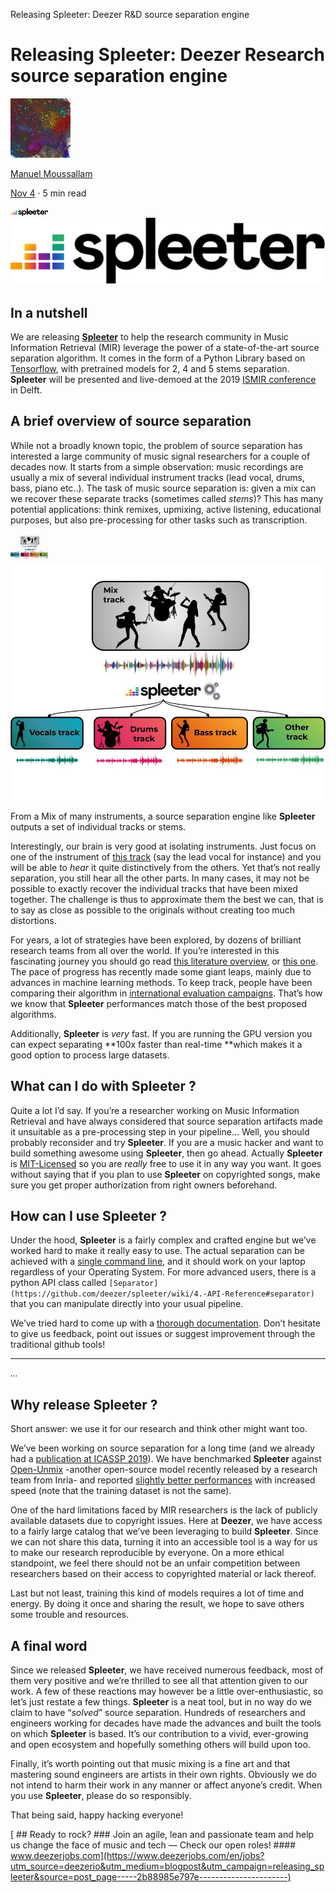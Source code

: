Releasing Spleeter: Deezer R&D source separation engine

# Releasing Spleeter: Deezer Research source separation engine

[![1*e9uIY-WEVlJirD1fU0yWvA.jpeg](../_resources/57d09016f13186d36c5867352ba70134.jpg)](https://deezer.io/@manuel.moussallam?source=post_page-----2b88985e797e----------------------)

[Manuel Moussallam](https://deezer.io/@manuel.moussallam?source=post_page-----2b88985e797e----------------------)

[Nov 4](https://deezer.io/releasing-spleeter-deezer-r-d-source-separation-engine-2b88985e797e?source=post_page-----2b88985e797e----------------------) · 5 min read

![1*aA2Xgd-TerQ8_kF0IARTyg.png](../_resources/c9ec39a52a6367e74c2e72d1b3ed936a.png)
![1*aA2Xgd-TerQ8_kF0IARTyg.png](../_resources/37417cc48dc7fd89744a09b6a8a583b6.png)

## In a nutshell

We are releasing [**Spleeter**](http://github.com/deezer/spleeter) to help the research community in Music Information Retrieval (MIR) leverage the power of a state-of-the-art source separation algorithm. It comes in the form of a Python Library based on [Tensorflow](https://www.tensorflow.org/), with pretrained models for 2, 4 and 5 stems separation. **Spleeter** will be presented and live-demoed at the 2019 [ISMIR conference](https://ismir2019.ewi.tudelft.nl/) in Delft.

## **A brief overview of source separation**

While not a broadly known topic, the problem of source separation has interested a large community of music signal researchers for a couple of decades now. It starts from a simple observation: music recordings are usually a mix of several individual instrument tracks (lead vocal, drums, bass, piano etc..). The task of music source separation is: given a mix can we recover these separate tracks (sometimes called *stems*)? This has many potential applications: think remixes, upmixing, active listening, educational purposes, but also pre-processing for other tasks such as transcription.

![1*j1WakLQXuQkJCXlRk0xt5g.jpeg](../_resources/76ac109b4caf7b7826ba13d0d64cb5ed.jpg)
![1*j1WakLQXuQkJCXlRk0xt5g.jpeg](../_resources/47e68493c3776ba43830d7c45bd070f6.jpg)

From a Mix of many instruments, a source separation engine like **Spleeter** outputs a set of individual tracks or stems.

Interestingly, our brain is very good at isolating instruments. Just focus on one of the instrument of [this track](https://www.deezer.com/track/2124880) (say the lead vocal for instance) and you will be able to *hear* it quite distinctively from the others. Yet that’s not really separation, you still hear all the other parts. In many cases, it may not be possible to exactly recover the individual tracks that have been mixed together. The challenge is thus to approximate them the best we can, that is to say as close as possible to the originals without creating too much distortions.

For years, a lot of strategies have been explored, by dozens of brilliant research teams from all over the world. If you’re interested in this fascinating journey you should go read [this literature overview,](https://sigsep.github.io/literature/) or [this one](http://zafarrafii.com/Publications/Rafii-Liutkus-Stoter-Mimilakis-FitzGerald-Pardo%20-%20An%20Overview%20of%20Lead%20and%20Accompaniment%20Separation%20in%20Music%20-%202018.pdf). The pace of progress has recently made some giant leaps, mainly due to advances in machine learning methods. To keep track, people have been comparing their algorithm in [international evaluation campaigns](https://sisec18.unmix.app/#/). That’s how we know that **Spleeter** performances match those of the best proposed algorithms.

Additionally, **Spleeter** is *very* fast. If you are running the GPU version you can expect separating **100x faster than real-time **which makes it a good option to process large datasets.

## What can I do with Spleeter ?

Quite a lot I’d say. If you’re a researcher working on Music Information Retrieval and have always considered that source separation artifacts made it unsuitable as a pre-processing step in your pipeline... Well, you should probably reconsider and try **Spleeter**. If you are a music hacker and want to build something awesome using **Spleeter**, then go ahead. Actually **Spleeter** is [MIT-Licensed](https://opensource.org/licenses/MIT) so you are *really* free to use it in any way you want. It goes without saying that if you plan to use **Spleeter** on copyrighted songs, make sure you get proper authorization from right owners beforehand.

## How can I use Spleeter ?

Under the hood, **Spleeter** is a fairly complex and crafted engine but we’ve worked hard to make it really easy to use. The actual separation can be achieved with a [single command line](https://github.com/deezer/spleeter/wiki/2.-Getting-started#usage), and it should work on your laptop regardless of your Operating System. For more advanced users, there is a python API class called `[Separator](https://github.com/deezer/spleeter/wiki/4.-API-Reference#separator)` that you can manipulate directly into your usual pipeline.

We’ve tried hard to come up with a [thorough documentation](https://github.com/Deezer/spleeter/wiki). Don’t hesitate to give us feedback, point out issues or suggest improvement through the traditional github tools!

* * *

*...*

## **Why release Spleeter ?**

Short answer: we use it for our research and think other might want too.

We’ve been working on source separation for a long time (and we already had a [publication at ICASSP 2019](https://ieeexplore.ieee.org/document/8683555)). We have benchmarked **Spleeter** against [Open-Unmix](https://sigsep.github.io/open-unmix/) -another open-source model recently released by a research team from Inria- and reported [slightly better performances](http://archives.ismir.net/ismir2019/latebreaking/000036.pdf) with increased speed (note that the training dataset is not the same).

One of the hard limitations faced by MIR researchers is the lack of publicly available datasets due to copyright issues. Here at **Deezer**, we have access to a fairly large catalog that we’ve been leveraging to build **Spleeter**. Since we can not share this data, turning it into an accessible tool is a way for us to make our research reproducible by everyone. On a more ethical standpoint, we feel there should not be an unfair competition between researchers based on their access to copyrighted material or lack thereof.

Last but not least, training this kind of models requires a lot of time and energy. By doing it once and sharing the result, we hope to save others some trouble and resources.

## A final word

Since we released **Spleeter**, we have received numerous feedback, most of them very positive and we’re thrilled to see all that attention given to our work. A few of these reactions may however be a little over-enthusiastic, so let’s just restate a few things. **Spleeter** is a neat tool, but in no way do we claim to have “*solved*” source separation. Hundreds of researchers and engineers working for decades have made the advances and built the tools on which **Spleeter** is based. It’s our contribution to a vivid, ever-growing and open ecosystem and hopefully something others will build upon too.

Finally, it’s worth pointing out that music mixing is a fine art and that mastering sound engineers are artists in their own rights. Obviously we do not intend to harm their work in any manner or affect anyone’s credit. When you use **Spleeter**, please do so responsibly.

That being said, happy hacking everyone!

[ ## Ready to rock?  ###  Join an agile, lean and passionate team and help us change the face of music and tech — Check our open roles!     ####  www.deezerjobs.com](https://www.deezerjobs.com/en/jobs?utm_source=deezerio&utm_medium=blogpost&utm_campaign=releasing_spleeter&source=post_page-----2b88985e797e----------------------)
